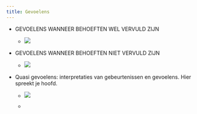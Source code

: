 ```yaml
---
title: Gevoelens
---
```


- GEVOELENS WANNEER BEHOEFTEN WEL VERVULD ZIJN
	 - ![](https://firebasestorage.googleapis.com/v0/b/firescript-577a2.appspot.com/o/imgs%2Fapp%2FGijs%2FTpS7psbI__.png?alt=media&token=a0aa2ca0-b962-4607-b90b-68e0b3c000f3)

- GEVOELENS WANNEER BEHOEFTEN NIET VERVULD ZIJN
	 - ![](https://firebasestorage.googleapis.com/v0/b/firescript-577a2.appspot.com/o/imgs%2Fapp%2FGijs%2F3FcE3zyw2B.png?alt=media&token=469649e1-0866-4a3d-893c-2225910daa1e)

- Quasi gevoelens: interpretaties van gebeurtenissen en gevoelens. Hier spreekt je hoofd.
	 - ![](https://firebasestorage.googleapis.com/v0/b/firescript-577a2.appspot.com/o/imgs%2Fapp%2FGijs%2FXY-qUX-a16.png?alt=media&token=a52c9dbe-e474-496a-871f-45d352056ebe)

	 - 
